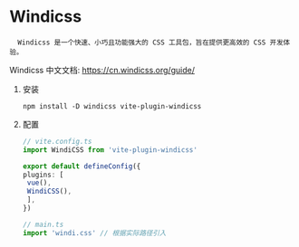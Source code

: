 # Windicss

      Windicss 是一个快速、小巧且功能强大的 CSS 工具包，旨在提供更高效的 CSS 开发体验。

Windicss 中文文档: <https://cn.windicss.org/guide/>

1. 安装

   ```shell
   npm install -D windicss vite-plugin-windicss
   ```

2. 配置

   ```TypeScript
   // vite.config.ts
   import WindiCSS from 'vite-plugin-windicss'

   export default defineConfig({
   plugins: [
    vue(),
    WindiCSS(),
    ],
   })

   // main.ts
   import 'windi.css' // 根据实际路径引入
   ```
